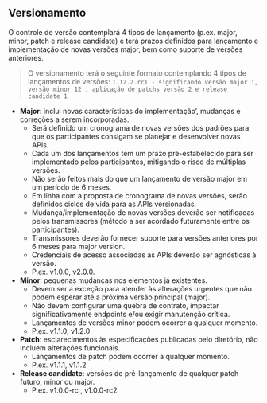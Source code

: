 ## Versionamento

O controle de versão contemplará 4 tipos de lançamento (p.ex. major, minor, patch e release candidate) e terá
prazos definidos para lançamento e implementação de novas versões major, bem como suporte de versões anteriores.

> O versionamento terá o seguinte formato contemplando 4 tipos de lançamentos de versões:
`1.12.2.rc1 - significando versão major 1, versão minor 12 , aplicação de patchs versão 2 e release candidate 1 `

* **Major**: inclui novas características do implementação’, mudanças e correções a serem incorporadas.
    - Será definido um cronograma de novas versões dos padrões para que os participantes consigam se planejar e desenvolver novas APIs.
	- Cada um dos lançamentos tem um prazo pré-estabelecido para ser implementado pelos participantes, mitigando o risco de múltiplas versões.
	- Não serão feitos mais do que um lançamento de versão major em um período de 6 meses.
	- Em linha com a proposta de cronograma de novas versões, serão definidos ciclos de vida para as APIs versionadas.
	- Mudança/implementação de novas versões deverão ser notificadas pelos transmissores (método a ser acordado futuramente entre os participantes).
	- Transmissores deverão fornecer suporte para versões anteriores por 6 meses para major version.
	- Credenciais de acesso associadas às APIs deverão ser agnósticas à versão.
	- P.ex. v1.0.0, v2.0.0.
* **Minor**: pequenas mudanças nos elementos já existentes.
    - Devem ser a exceção para atender às alterações urgentes que não podem esperar até a próxima versão principal (major).
	- Não devem configurar uma quebra de contrato, impactar significativamente endpoints e/ou exigir manutenção crítica.
    - Lançamentos de versões minor podem ocorrer a qualquer momento.
    - P.ex. v1.1.0, v1.2.0
* **Patch**: esclarecimentos às especificações publicadas pelo diretório, não incluem alterações funcionais.
    - Lançamentos de patch podem ocorrer a qualquer momento.
    - P.ex. v1.1.1, v1.1.2
* **Release candidate**: versões de pré-lançamento de qualquer patch futuro, minor ou major.
    - P.ex. v1.0.0-rc , v1.0.0-rc2
